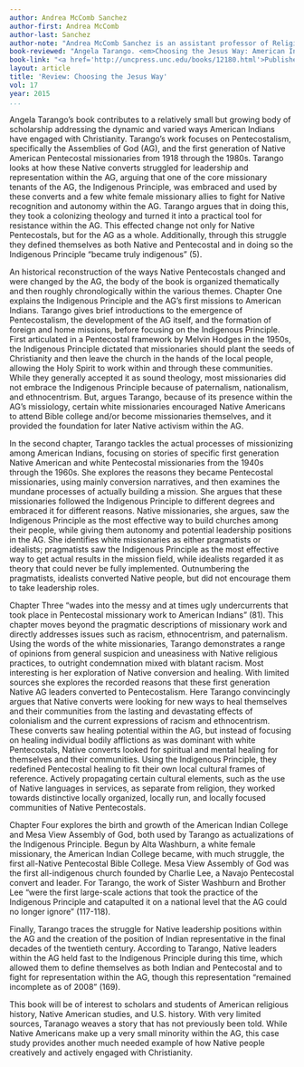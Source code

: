 ```yaml
---
author: Andrea McComb Sanchez
author-first: Andrea McComb
author-last: Sanchez
author-note: "Andrea McComb Sanchez is an assistant professor of Religious Studies at the University of Arizona."
book-reviewed: "Angela Tarango. <em>Choosing the Jesus Way: American Indian Pentecostals and the Fight for the Indigenous Principle</em>. Chapel Hill: The University of North Carolina Press, 2014. 219 pp. 978-1-4696-1292-8."
book-link: "<a href='http://uncpress.unc.edu/books/12180.html'>Publisher's Website</a>"
layout: article
title: 'Review: Choosing the Jesus Way'
vol: 17
year: 2015
...
```


Angela Tarango’s book contributes to a relatively small but growing body of scholarship addressing the dynamic and varied ways American Indians have engaged with Christianity. Tarango’s work focuses on Pentecostalism, specifically the Assemblies of God (AG), and the first generation of Native American Pentecostal missionaries from 1918 through the 1980s. Tarango looks at how these Native converts struggled for leadership and representation within the AG, arguing that one of the core missionary tenants of the AG, the Indigenous Principle, was embraced and used by these converts and a few white female missionary allies to fight for Native recognition and autonomy within the AG. Tarango argues that in doing this, they took a colonizing theology and turned it into a practical tool for resistance within the AG. This effected change not only for Native Pentecostals, but for the AG as a whole. Additionally, through this struggle they defined themselves as both Native and Pentecostal and in doing so the Indigenous Principle “became truly indigenous” (5).

An historical reconstruction of the ways Native Pentecostals changed and were changed by the AG, the body of the book is organized thematically and then roughly chronologically within the various themes. Chapter One explains the Indigenous Principle and the AG’s first missions to American Indians. Tarango gives brief introductions to the emergence of Pentecostalism, the development of the AG itself, and the formation of foreign and home missions, before focusing on the Indigenous Principle. First articulated in a Pentecostal framework by Melvin Hodges in the 1950s, the Indigenous Principle dictated that missionaries should plant the seeds of Christianity and then leave the church in the hands of the local people, allowing the Holy Spirit to work within and through these communities. While they generally accepted it as sound theology, most missionaries did not embrace the Indigenous Principle because of paternalism, nationalism, and ethnocentrism. But, argues Tarango, because of its presence within the AG’s missiology, certain white missionaries encouraged Native Americans to attend Bible college and/or become missionaries themselves, and it provided the foundation for later Native activism within the AG.

In the second chapter, Tarango tackles the actual processes of missionizing among American Indians, focusing on stories of specific first generation Native American and white Pentecostal missionaries from the 1940s through the 1960s. She explores the reasons they became Pentecostal missionaries, using mainly conversion narratives, and then examines the mundane processes of actually building a mission. She argues that these missionaries followed the Indigenous Principle to different degrees and embraced it for different reasons. Native missionaries, she argues, saw the Indigenous Principle as the most effective way to build churches among their people, while giving them autonomy and potential leadership positions in the AG. She identifies white missionaries as either pragmatists or idealists; pragmatists saw the Indigenous Principle as the most effective way to get actual results in the mission field, while idealists regarded it as theory that could never be fully implemented. Outnumbering the pragmatists, idealists converted Native people, but did not encourage them to take leadership roles.

Chapter Three “wades into the messy and at times ugly undercurrents that took place in Pentecostal missionary work to American Indians” (81). This chapter moves beyond the pragmatic descriptions of missionary work and directly addresses issues such as racism, ethnocentrism, and paternalism. Using the words of the white missionaries, Tarango demonstrates a range of opinions from general suspicion and uneasiness with Native religious practices, to outright condemnation mixed with blatant racism. Most interesting is her exploration of Native conversion and healing. With limited sources she explores the recorded reasons that these first generation Native AG leaders converted to Pentecostalism. Here Tarango convincingly argues that Native converts were looking for new ways to heal themselves and their communities from the lasting and devastating effects of colonialism and the current expressions of racism and ethnocentrism. These converts saw healing potential within the AG, but instead of focusing on healing individual bodily afflictions as was dominant with white Pentecostals, Native converts looked for spiritual and mental healing for themselves and their communities. Using the Indigenous Principle, they redefined Pentecostal healing to fit their own local cultural frames of reference. Actively propagating certain cultural elements, such as the use of Native languages in services, as separate from religion, they worked towards distinctive locally organized, locally run, and locally focused communities of Native Pentecostals. 

Chapter Four explores the birth and growth of the American Indian College and Mesa View Assembly of God, both used by Tarango as actualizations of the Indigenous Principle. Begun by Alta Washburn, a white female missionary, the American Indian College became, with much struggle, the first all-Native Pentecostal Bible College. Mesa View Assembly of God was the first all-indigenous church founded by Charlie Lee, a Navajo Pentecostal convert and leader. For Tarango, the work of Sister Washburn and Brother Lee “were the first large-scale actions that took the practice of the Indigenous Principle and catapulted it on a national level that the AG could no longer ignore” (117-118).

Finally, Tarango traces the struggle for Native leadership positions within the AG and the creation of the position of Indian representative in the final decades of the twentieth century. According to Tarango, Native leaders within the AG held fast to the Indigenous Principle during this time, which allowed them to define themselves as both Indian and Pentecostal and to fight for representation within the AG, though this representation “remained incomplete as of 2008” (169).

This book will be of interest to scholars and students of American religious history, Native American studies, and U.S. history. With very limited sources, Taranago weaves a story that has not previously been told. While Native Americans make up a very small minority within the AG, this case study provides another much needed example of how Native people creatively and actively engaged with Christianity.
